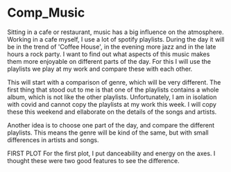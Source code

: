 # Comp_Music

Sitting in a cafe or restaurant, music has a big influence on the atmosphere. Working in a cafe myself, I use a lot of spotify playlists. During the day it will be in the trend of 'Coffee House', in the evening more jazz and in the late hours a rock party. I want to find out what aspects of this music makes them more enjoyable on different parts of the day. For this I will use the playlists we play at my work and compare these with each other. 

This will start with a comparison of genre, which will be very different. The first thing that stood out to me is that one of the playlists contains a whole album, which is not like the other playlists. Unfortunately, I am in isolation with covid and cannot copy the playlists at my work this week. I will copy these this weekend and ellaborate on the details of the songs and artists.

Another idea is to choose one part of the day, and compare the different playlists. This means the genre will be kind of the same, but with small differences in artists and songs. 

FIRST PLOT
For the first plot, I put danceability and energy on the axes. I thought these were two good features to see the difference.
